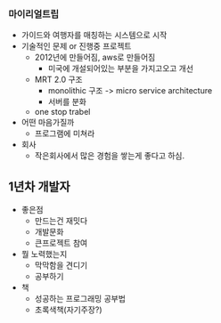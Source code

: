 ### 마이리얼트립

- 가이드와 여행자를 매칭하는 시스템으로 시작
- 기술적인 문제 or 진행중 프로젝트
  - 2012년에 만들어짐, aws로 만들어짐
    - 미국에 개설되어있는 부분을 가지고오고 개선
  - MRT 2.0 구조
    - monolithic 구조 -> micro service architecture
    - 서버를 분화
  - one stop trabel
- 어떤 마음가질까
  - 프로그램에 미쳐라
- 회사
  - 작은회사에서 많은 경험을 쌓는게 좋다고 하심.

## 1년차 개발자

- 좋은점
  - 만드는건 재밋다
  - 개발문화
  - 큰프로젝트 참여
- 뭘 노력했는지
  - 막막함을 견디기
  - 공부하기
- 책
  - 성공하는 프로그래밍 공부법
  - 초록색책(자기주장?)
